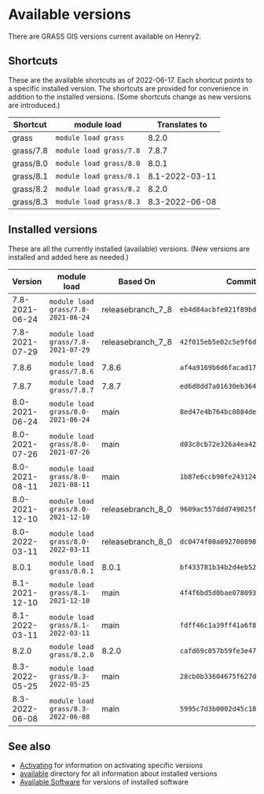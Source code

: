 # Available versions

There are GRASS GIS versions current available on Henry2.

## Shortcuts

These are the available shortcuts as of 2022-06-17. Each shortcut points to a specific installed version.
The shortcuts are provided for convenience in addition to the installed versions.
(Some shortcuts change as new versions are introduced.)

| Shortcut  | module load             | Translates to  |
| --------- | ----------------------- | -------------- |
| grass     | `module load grass`     | 8.2.0          |
| grass/7.8 | `module load grass/7.8` | 7.8.7          |
| grass/8.0 | `module load grass/8.0` | 8.0.1          |
| grass/8.1 | `module load grass/8.1` | 8.1-2022-03-11 |
| grass/8.2 | `module load grass/8.2` | 8.2.0          |
| grass/8.3 | `module load grass/8.3` | 8.3-2022-06-08 |

## Installed versions

These are all the currently installed (available) versions. (New versions are installed and added here as needed.)

| Version        | module load                        | Based On          | Commit Hash (ID)                           |
| -------------- | ---------------------------------- | ----------------- | ------------------------------------------ |
| 7.8-2021-06-24 | `module load grass/7.8-2021-06-24` | releasebranch_7_8 | `eb4d84acbfe021f89bdee2895fd96ab974f8563f` |
| 7.8-2021-07-29 | `module load grass/7.8-2021-07-29` | releasebranch_7_8 | `42f015eb5e02c5e9f6d828dbe15a3120e8ad60d9` |
| 7.8.6          | `module load grass/7.8.6`          | 7.8.6             | `af4a9169b6d6facad17744a3604f2467908d76a7` |
| 7.8.7          | `module load grass/7.8.7`          | 7.8.7             | `ed6d8dd7a01630eb364dcf00aabce78794274754` |
| 8.0-2021-06-24 | `module load grass/8.0-2021-06-24` | main              | `8ed47e4b764bc0884de57b5c5bc68118155f815b` |
| 8.0-2021-07-26 | `module load grass/8.0-2021-07-26` | main              | `d03c8cb72e326a4ea421596b778304f7eafd4bea` |
| 8.0-2021-08-11 | `module load grass/8.0-2021-08-11` | main              | `1b87e6ccb90fe243124cdfd360a4e460801367e4` |
| 8.0-2021-12-10 | `module load grass/8.0-2021-12-10` | releasebranch_8_0 | `9609ac557ddd749025f0445e821f5ab42a2e363b` |
| 8.0-2022-03-11 | `module load grass/8.0-2022-03-11` | releasebranch_8_0 | `dc0474f00a092700898412f323befe6bc7c20bd5` |
| 8.0.1          | `module load grass/8.0.1`          | 8.0.1             | `bf433781b34b2d4eb52153d5b4d898004c836b97` |
| 8.1-2021-12-10 | `module load grass/8.1-2021-12-10` | main              | `4f4f6bd5d0bae0780939a2ffc8f36c4dde2a7bc4` |
| 8.1-2022-03-11 | `module load grass/8.1-2022-03-11` | main              | `fdff46c1a39ff41a6f805bee0dc74fb2bf246eb5` |
| 8.2.0          | `module load grass/8.2.0`          | 8.2.0             | `cafd69c057b59fe3e47cf7711701f653385c919c` |
| 8.3-2022-05-25 | `module load grass/8.3-2022-05-25` | main              | `28cb0b33604675f627df208869731242282cd489` |
| 8.3-2022-06-08 | `module load grass/8.3-2022-06-08` | main              | `5995c7d3b0002d45c18015c49c6d2b684f60d933` |

## See also

- [Activating](activating.md) for information on activating specific versions
- [available](../available) directory for all information about installed versions
- [Available Software](software.md) for versions of installed software

